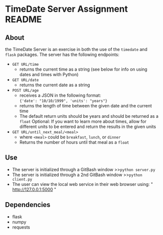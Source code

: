 # TimeDate Server Assignment README

## About
the TimeDate Server is an exercise in both the use of the `timedate` and `flask` packages. The server has the following endpoints:

* `GET URL/time`
  + returns the current time as a string (see below for info on using dates
    and times with Python)
* `GET URL/date`
  + returns the current date as a string
* `POST URL/age`
  + receives a JSON in the following format:  
  `{'date': "10/10/1999", 'units': "years"}`
  + returns the length of time between the given date and the current time
  + The default return units should be years and should be returned as a
    `float`
    Optional:  If you want to learn more
  about times, allow for different units to be entered and return the results
  in the given units
 * `GET URL/until_next_meal/<meal>`
   + where `<meal>` could be `breakfast`, `lunch`, or `dinner`
   + Returns the number of hours until that meal as a `float`


## Use
* The server is initialized through a GitBash  window >>`python server.py`
* The server is initialized through a 2nd GitBash  window >>`python client.py`
* The user can view the local web service in their web browser using: " http://127.0.0.1:5000 "


## Dependencies
- flask
- numpy
- requests
